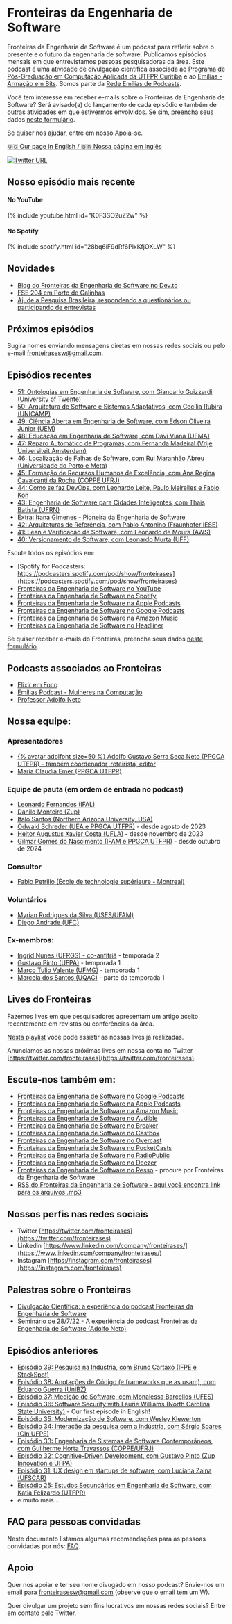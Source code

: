 #  Fronteiras da Engenharia de Software 

Fronteiras da Engenharia de Software é um podcast para refletir sobre o presente e o futuro da engenharia de software. Publicamos episódios mensais em que entrevistamos pessoas pesquisadoras da área. Este podcast é uma atividade de divulgação científica associada ao [Programa de Pós-Graduação em Computação Aplicada da UTFPR Curitiba](http://bit.ly/3mVfjhF) e ao [Emílias - Armação em Bits](https://utfpr.curitiba.br/emilias). Somos parte da [Rede Emílias de Podcasts](https://bit.ly/redeemilias).

Você tem interesse em receber e-mails sobre o Fronteiras da Engenharia de Software? Será avisado(a) do lançamento de cada episódio e também de outras atividades em que estivermos envolvidos. Se sim, preencha seus dados [neste formulário](https://bit.ly/3N7brVL). 

Se quiser nos ajudar, entre em nosso [Apoia-se](https://apoia.se/fronteirases).

[🇺🇸 Our page in English / 🇧🇷 Nossa página em inglês](https://fronteirases.github.io/en)

[![Twitter URL](https://img.shields.io/twitter/url/https/twitter.com/fronteirases.svg?style=social&label=Siga%20%40fronteirases)](https://twitter.com/fronteirases)

## Nosso episódio mais recente

#### No YouTube

{% include youtube.html id="K0F3SO2uZ2w" %}  



#### No Spotify

{% include spotify.html id="28bq6iF9dRf6PlxKfjOXLW" %}


## Novidades

- [Blog do Fronteiras da Engenharia de Software no Dev.to](https://dev.to/fronteirases)
- [FSE 204 em Porto de Galinhas](https://adolfon.substack.com/p/fse-2024-in-porto-de-galinhas-brazil)
- [Ajude a Pesquisa Brasileira, respondendo a questionários ou participando de entrevistas](https://fronteirases.github.io/util/pesquisas)

## Próximos episódios

Sugira nomes enviando mensagens diretas em nossas redes sociais ou pelo e-mail fronteirasesw@gmail.com.


## Episódios recentes

- [51: Ontologias em Engenharia de Software, com Giancarlo Guizzardi (University of Twente)](episodios/paginas/51)
- [50: Arquitetura de Software e Sistemas Adaptativos, com Cecília Rubira (UNICAMP)](episodios/paginas/50)
- [49: Ciência Aberta em Engenharia de Software, com Edson Oliveira Junior (UEM)](episodios/paginas/49)
- [48: Educação em Engenharia de Software, com Davi Viana (UFMA)](episodios/paginas/48)
- [47: Reparo Automático de Programas, com Fernanda Madeiral (Vrije Universiteit Amsterdam)](episodios/paginas/47)
- [46: Localização de Falhas de Software, com Rui Maranhão Abreu (Universidade do Porto e Meta)](episodios/paginas/46)
- [45:  Formação de Recursos Humanos de Excelência, com Ana Regina Cavalcanti da Rocha (COPPE UFRJ)](episodios/paginas/45)
- [44: Como se faz DevOps, com Leonardo Leite, Paulo Meirelles e Fabio Kon](episodios/paginas/44)
- [43: Engenharia de Software para Cidades Inteligentes, com Thais Batista (UFRN)](episodios/paginas/43)
- [Extra: Itana Gimenes - Pioneira da Engenharia de Software](https://podcasters.spotify.com/pod/show/fronteirases/episodes/Itana-Gimenes-pioneira-da-Engenharia-de-Software-e2dh6b5)
- [42: Arquiteturas de Referência, com Pablo Antonino (Fraunhofer IESE)](episodios/paginas/42)
- [41: Lean e Verificação de Software, com Leonardo de Moura (AWS)](episodios/paginas/41)
- [40: Versionamento de Software, com Leonardo Murta (UFF)](episodios/paginas/40)

Escute todos os episódios em:

- [Spotify for Podcasters: https://podcasters.spotify.com/pod/show/fronteirases](https://podcasters.spotify.com/pod/show/fronteirases)
- [Fronteiras da Engenharia de Software no YouTube](https://www.youtube.com/channel/UCoMR6kQkALsrDIpbu3nB9tw)
- [Fronteiras da Engenharia de Software no Spotify](https://open.spotify.com/show/1Ik3QFLLS9KThpSE9l8fX3)
- [Fronteiras da Engenharia de Software na Apple Podcasts](https://podcasts.apple.com/us/podcast/fronteiras-da-engenharia-de-software/id1517697751)
- [Fronteiras da Engenharia de Software no Google Podcasts](https://www.google.com/podcasts?feed=aHR0cHM6Ly9hbmNob3IuZm0vcy8yNDhjMDU2OC9wb2RjYXN0L3Jzcw==)
- [Fronteiras da Engenharia de Software na Amazon Music](https://music.amazon.com.br/podcasts/3b9acc31-7f04-4f8d-b397-442a49cd63b2/fronteiras-da-engenharia-de-software)
- [Fronteiras da Engenharia de Software no Headliner](https://play.headliner.app/podcast/23829)


Se quiser receber e-mails do Fronteiras, preencha seus dados [neste formulário](https://forms.gle/E5QxpzgK28aaRfFX7).

## Podcasts associados ao Fronteiras

- [Elixir em Foco](https://www.elixiremfoco.com/)
- [Emílias Podcast - Mulheres na Computação](https://podcasters.spotify.com/pod/show/emilias-podcast)
- [Professor Adolfo Neto](https://podcasters.spotify.com/pod/show/adolfont)

## Nossa equipe:

### Apresentadores

- [{% avatar adolfont size=50 %} Adolfo Gustavo Serra Seca Neto (PPGCA UTFPR) - também coordenador, roteirista, editor](https://adolfont.github.io/)
- [Maria Claudia Emer (PPGCA UTFPR)](https://scholar.google.com.br/citations?user=4i7kDeMAAAAJ&hl=pt-BR)

### Equipe de pauta (em ordem de entrada no podcast)
- [Leonardo Fernandes (IFAL)](https://sigaa.ifal.edu.br/sigaa/public/docente/portal.jsf?siape=1887897)
- [Danilo Monteiro (Zup)](https://github.com/dan1lo)
- [Italo Santos (Northern Arizona University, USA)](https://sites.google.com/view/italo-santos/home)
- [Odwald Schreder (UEA e PPGCA UTFPR)](https://www.linkedin.com/in/odwald-schreder-11a43b24) - desde agosto de 2023
- [Heitor Augustus Xavier Costa (UFLA)](https://dcc.ufla.br/equipe/equipe/430-heitor-augustus-xavier-costa) - desde novembro de 2023
- [Gilmar Gomes do Nascimento (IFAM e PPGCA UTFPR)](https://www.linkedin.com/in/gilmar-gomes-do-nascimento-0996a0195) - desde outubro de 2024

### Consultor

- [Fabio Petrillo (École de technologie supérieure - Montreal)](https://fabiopetrillo.com/)

### Voluntários

- [Myrian Rodrigues da Silva (USES/UFAM)](https://www.linkedin.com/in/myrian-rodrigues-490159147/)
- [Diego Andrade (UFC)](https://conf.researchr.org/profile/msr-2022/carlosdiegoandradedealmeida)


### Ex-membros:

*   [Ingrid Nunes (UFRGS) - co-anfitriã](https://ingridnunes.github.io/) - temporada 2
*   [Gustavo Pinto (UFPA)](https://gustavopinto.org/) - temporada 1
*   [Marco Tulio Valente (UFMG)](https://homepages.dcc.ufmg.br/~mtov/) - temporada 1
*   [Marcela dos Santos (UQAC)](https://scholar.google.com/citations?user=jh9L63AAAAAJ&hl=en) - parte da temporada 1


## Lives do Fronteiras

Fazemos lives em que pesquisadores apresentam um artigo aceito recentemente em revistas ou conferências da área.

[Nesta playlist](https://www.youtube.com/playlist?list=PLqYFZmKhrqupT8uSnbL8kpmJhq4f5DQoY) você pode assistir as nossas lives já realizadas.

Anunciamos as nossas próximas lives em nossa conta no Twitter [https://twitter.com/fronteirases](https://twitter.com/fronteirases).



## Escute-nos também em:

- [Fronteiras da Engenharia de Software no Google Podcasts](https://podcasts.google.com/feed/aHR0cHM6Ly9hbmNob3IuZm0vcy8yNDhjMDU2OC9wb2RjYXN0L3Jzcw==)
- [Fronteiras da Engenharia de Software na Apple Podcasts](https://podcasts.apple.com/us/podcast/fronteiras-da-engenharia-de-software/id1517697751)
- [Fronteiras da Engenharia de Software na Amazon Music](https://www.amazon.com/Fronteiras-da-Engenharia-de-Software/dp/B08K5B3H74)
- [Fronteiras da Engenharia de Software no Audible](https://www.audible.com/pd/Fronteiras-da-Engenharia-de-Software-Podcast/B08K56JNY2)
- [Fronteiras da Engenharia de Software no Breaker](https://www.breaker.audio/u/fronteiras_da_engenharia_de_software)
- [Fronteiras da Engenharia de Software no Castbox](https://castbox.fm/channel/id2978228?country=br)
- [Fronteiras da Engenharia de Software no Overcast](https://overcast.fm/itunes1517697751/fronteiras-da-engenharia-de-software)
- [Fronteiras da Engenharia de Software no PocketCasts](https://pca.st/jcm70ijz)
- [Fronteiras da Engenharia de Software no RadioPublic](https://radiopublic.com/fronteiras-da-engenharia-de-softw-WlZPrX)
- [Fronteiras da Engenharia de Software no Deezer](https://www.deezer.com/br/show/1356352)
- [Fronteiras da Engenharia de Software no Resso](https://www.resso.com/) - procure por Fronteiras da Engenharia de Software
- [RSS do Fronteiras da Engenharia de Software - aqui você encontra link para os arquivos .mp3](https://anchor.fm/s/248c0568/podcast/rss)


## Nossos perfis nas redes sociais
  
- Twitter [https://twitter.com/fronteirases](https://twitter.com/fronteirases)
- Linkedin [https://www.linkedin.com/company/fronteirases/](https://www.linkedin.com/company/fronteirases/)
- Instagram [https://instagram.com/fronteirases](https://instagram.com/fronteirases)

## Palestras sobre o Fronteiras

- [Divulgação Científica: a experiência do podcast Fronteiras da Engenharia de Software](https://www.youtube.com/watch?v=BMpvytzaXxo)
- [Seminário de 28/7/22 - A experiência do podcast Fronteiras da Engenharia de Software (Adolfo Neto)](https://www.youtube.com/watch?v=-OCBrquMp3Q)

## Episódios anteriores

- [Episódio 39: Pesquisa na Indústria, com Bruno Cartaxo (IFPE e StackSpot)](episodios/paginas/39)
- [Episódio 38: Anotações de Código (e frameworks que as usam), com Eduardo Guerra (UniBZ)](episodios/paginas/38)
- [Episódio 37: Medição de Software, com Monalessa Barcellos (UFES)](episodios/paginas/37_monalessa)
- [Episódio 36: Software Security with Laurie Williams (North Carolina State University)](episodios/paginas/36_laurie) - Our first episode in English!
- [Episódio 35: Modernização de Software, com Wesley Klewerton](episodios/paginas/35_wesley)
- [Episódio 34: Interação da pesquisa com a indústria, com Sérgio Soares (CIn UFPE)](https://fronteirases.github.io/episodios/paginas/34)
- [Episódio 33: Engenharia de Sistemas de Software Contemporâneos, com Guilherme Horta Travassos (COPPE/UFRJ)](https://spotifyanchor-web.app.link/e/fzfviGDKbyb)
- [Episódio 32: Cognitive-Driven Development, com Gustavo Pinto (Zup Innovation e UFPA)](https://spotifyanchor-web.app.link/e/Hb1M8aytYxb)
- [Episódio 31: UX design em startups de software, com Luciana Zaina (UFSCAR)](https://fronteirases.github.io/resumos/31_lucianazaina)
- [Episódio 25: Estudos Secundários em Engenharia de Software, com Katia Felizardo (UTFPR)](https://podcasters.spotify.com/pod/show/fronteirases/episodes/25-Estudos-Secundrios-em-Engenharia-de-Software--com-Katia-Felizardo-UTFPR-e1k0fhg/a-a847bkg)
- e muito mais...


## FAQ para pessoas convidadas

Neste documento listamos algumas recomendações para as pessoas convidadas por nós: [FAQ](https://fronteirases.github.io/faq/faq.html).

## Apoio


Quer nos apoiar e ter seu nome divugado em nosso podcast? Envie-nos um email para fronteirasesw@gmail.com (observe que o email tem um W).

Quer divulgar um projeto sem fins lucrativos em nossas redes sociais? Entre em contato pelo Twitter.

